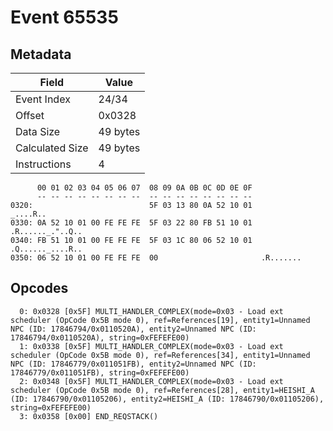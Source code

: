 # Event 65535

## Metadata

| Field           | Value    |
|-----------------|----------|
| Event Index     | 24/34    |
| Offset          | 0x0328   |
| Data Size       | 49 bytes |
| Calculated Size | 49 bytes |
| Instructions    | 4        |

```
      00 01 02 03 04 05 06 07  08 09 0A 0B 0C 0D 0E 0F
      -- -- -- -- -- -- -- --  -- -- -- -- -- -- -- --
0320:                          5F 03 13 80 0A 52 10 01          _....R..
0330: 0A 52 10 01 00 FE FE FE  5F 03 22 80 FB 51 10 01  .R......_."..Q..
0340: FB 51 10 01 00 FE FE FE  5F 03 1C 80 06 52 10 01  .Q......_....R..
0350: 06 52 10 01 00 FE FE FE  00                       .R.......       
```

## Opcodes

```
  0: 0x0328 [0x5F] MULTI_HANDLER_COMPLEX(mode=0x03 - Load ext scheduler (OpCode 0x5B mode 0), ref=References[19], entity1=Unnamed NPC (ID: 17846794/0x0110520A), entity2=Unnamed NPC (ID: 17846794/0x0110520A), string=0xFEFEFE00)
  1: 0x0338 [0x5F] MULTI_HANDLER_COMPLEX(mode=0x03 - Load ext scheduler (OpCode 0x5B mode 0), ref=References[34], entity1=Unnamed NPC (ID: 17846779/0x011051FB), entity2=Unnamed NPC (ID: 17846779/0x011051FB), string=0xFEFEFE00)
  2: 0x0348 [0x5F] MULTI_HANDLER_COMPLEX(mode=0x03 - Load ext scheduler (OpCode 0x5B mode 0), ref=References[28], entity1=HEISHI_A (ID: 17846790/0x01105206), entity2=HEISHI_A (ID: 17846790/0x01105206), string=0xFEFEFE00)
  3: 0x0358 [0x00] END_REQSTACK()
```

